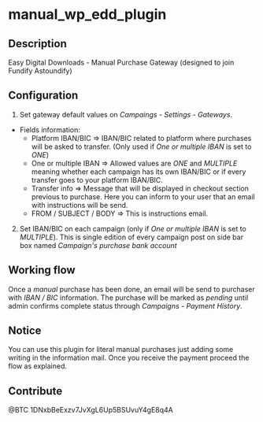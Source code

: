 manual_wp_edd_plugin
==================

Description
--------------
Easy Digital Downloads - Manual Purchase Gateway (designed to join Fundify Astoundify)

Configuration
--------------
1) Set gateway default values on *Campaings - Settings - Gateways*.

- Fields information:
	* Platform IBAN/BIC => IBAN/BIC related to platform where purchases will be asked to transfer. (Only used if *One or multiple IBAN* is set to *ONE*)
	* One or multiple IBAN => Allowed values are *ONE* and *MULTIPLE* meaning whether each campaign has its own IBAN/BIC or if every transfer goes to your platform IBAN/BIC.
	* Transfer info => Message that will be displayed in checkout section previous to purchase. Here you can inform to your user that an email with instructions will be send.
	* FROM / SUBJECT / BODY => This is instructions email.

2) Set IBAN/BIC on each campaign (only if *One or multiple IBAN* is set to *MULTIPLE*). This is single edition of every campaign post on side bar box named *Campaign's purchase bank account*



Working flow
--------------
Once a *manual* purchase has been done, an email will be send to purchaser with *IBAN / BIC* information. The purchase will be marked as *pending* until admin confirms complete status through *Campaigns - Payment History*. 

Notice
--------------
You can use this plugin for literal manual purchases just adding some writing in the information mail. Once you receive the payment proceed the flow as explained.

Contribute
--------------
@BTC 1DNxbBeExzv7JvXgL6Up5BSUvuY4gE8q4A

